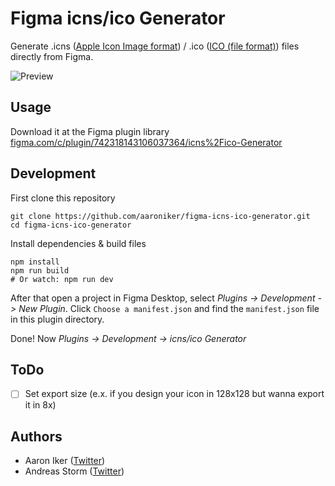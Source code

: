 # Figma icns/ico Generator

Generate .icns ([Apple Icon Image format](https://en.wikipedia.org/wiki/Apple_Icon_Image_format)) / .ico ([ICO (file format)](https://en.wikipedia.org/wiki/ICO_(file_format))) files directly from Figma.

![Preview](https://aaroniker.me/icnsicopreview.png)

## Usage

Download it at the Figma plugin library [figma.com/c/plugin/742318143106037364/icns%2Fico-Generator](https://www.figma.com/c/plugin/742318143106037364/icns%2Fico-Generator)

## Development

First clone this repository
```shell
git clone https://github.com/aaroniker/figma-icns-ico-generator.git
cd figma-icns-ico-generator
```

Install dependencies & build files
```shell
npm install
npm run build
# Or watch: npm run dev
```

After that open a project in Figma Desktop, select _Plugins -> Development -> New Plugin_. Click `Choose a manifest.json` and find the `manifest.json` file in this plugin directory.

Done! Now _Plugins -> Development -> icns/ico Generator_

## ToDo

- [ ] Set export size (e.x. if you design your icon in 128x128 but wanna export it in 8x)

## Authors

- Aaron Iker ([Twitter](https://twitter.com/aaroniker_me))
- Andreas Storm ([Twitter](https://twitter.com/st8rmi))
